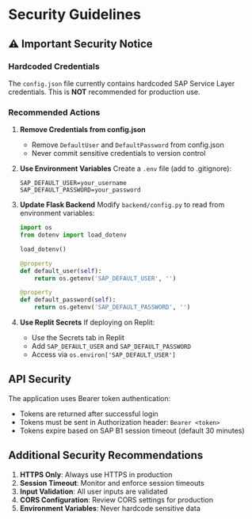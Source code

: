 # Security Guidelines

## ⚠️ Important Security Notice

### Hardcoded Credentials
The `config.json` file currently contains hardcoded SAP Service Layer credentials. This is **NOT** recommended for production use.

### Recommended Actions

1. **Remove Credentials from config.json**
   - Remove `DefaultUser` and `DefaultPassword` from config.json
   - Never commit sensitive credentials to version control

2. **Use Environment Variables**
   Create a `.env` file (add to .gitignore):
   ```
   SAP_DEFAULT_USER=your_username
   SAP_DEFAULT_PASSWORD=your_password
   ```

3. **Update Flask Backend**
   Modify `backend/config.py` to read from environment variables:
   ```python
   import os
   from dotenv import load_dotenv
   
   load_dotenv()
   
   @property
   def default_user(self):
       return os.getenv('SAP_DEFAULT_USER', '')
   
   @property
   def default_password(self):
       return os.getenv('SAP_DEFAULT_PASSWORD', '')
   ```

4. **Use Replit Secrets**
   If deploying on Replit:
   - Use the Secrets tab in Replit
   - Add `SAP_DEFAULT_USER` and `SAP_DEFAULT_PASSWORD`
   - Access via `os.environ['SAP_DEFAULT_USER']`

## API Security

The application uses Bearer token authentication:
- Tokens are returned after successful login
- Tokens must be sent in Authorization header: `Bearer <token>`
- Tokens expire based on SAP B1 session timeout (default 30 minutes)

## Additional Security Recommendations

1. **HTTPS Only**: Always use HTTPS in production
2. **Session Timeout**: Monitor and enforce session timeouts
3. **Input Validation**: All user inputs are validated
4. **CORS Configuration**: Review CORS settings for production
5. **Environment Variables**: Never hardcode sensitive data
